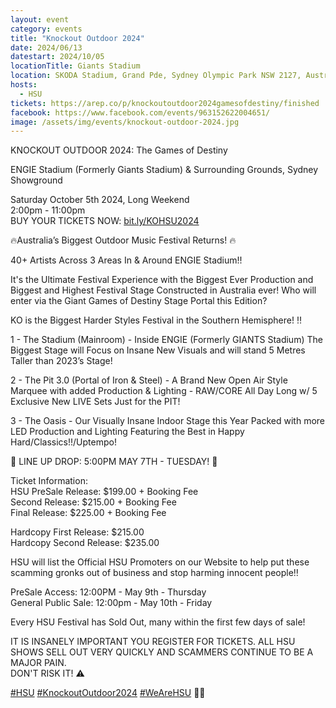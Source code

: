 ```yaml
---
layout: event
category: events
title: "Knockout Outdoor 2024"
date: 2024/06/13
datestart: 2024/10/05
locationTitle: Giants Stadium
location: SKODA Stadium, Grand Pde, Sydney Olympic Park NSW 2127, Australia
hosts:
  - HSU
tickets: https://arep.co/p/knockoutoutdoor2024gamesofdestiny/finished
facebook: https://www.facebook.com/events/963152622004651/
image: /assets/img/events/knockout-outdoor-2024.jpg
---
```


KNOCKOUT OUTDOOR 2024: The Games of Destiny

ENGIE Stadium (Formerly Giants Stadium) & Surrounding Grounds, Sydney Showground

Saturday October 5th 2024, Long Weekend  
2:00pm - 11:00pm  
BUY YOUR TICKETS NOW: [bit.ly/KOHSU2024](https://l.facebook.com/l.php?u=https%3A%2F%2Fbit.ly%2FKOHSU2024&h=AT1oHPMZWZHml3gDxAfl6qoBu6LqjIciSSU8XLAiAUukhFyx31E4TGkqf4LjGVqIcUnKpcgI-11h7m862_YuaFdff3ObZDIJClHZbDWHkoZYycFd4owcT93_hWxkAfBXgtG8RCYIYDI4_VaspLmCuLS8jrDMo5nOCHWJL_66nQ&__tn__=q&c[0]=AT2Xwkk9Jd_VEpepzTyvLLg8P2i3nXyTjmdMpW11G-4hQB6JjGkaMLZSGnCri8pSTgdCJSKkj3h-sf26I0h2a4sOMvX1NcjOmyfP5xreNymhDn2jjGyKI6uvUFuWou3Qof-P76aVF7enkiyKzw9jH0d4mqMmy9GbOKdH3A-z2jBQOPKlAfa-)

🔥Australia’s Biggest Outdoor Music Festival Returns! 🔥

40+ Artists Across 3 Areas In & Around ENGIE Stadium!!

  

It's the Ultimate Festival Experience with the Biggest Ever Production and Biggest and Highest Festival Stage Constructed in Australia ever! Who will enter via the Giant Games of Destiny Stage Portal this Edition?

KO is the Biggest Harder Styles Festival in the Southern Hemisphere! ‼️

1 - The Stadium (Mainroom) - Inside ENGIE (Formerly GIANTS Stadium) The Biggest Stage will Focus on Insane New Visuals and will stand 5 Metres Taller than 2023’s Stage!

  

2 - The Pit 3.0 (Portal of Iron & Steel) - A Brand New Open Air Style Marquee with added Production & Lighting - RAW/CORE All Day Long w/ 5 Exclusive New LIVE Sets Just for the PIT!

  

3 - The Oasis - Our Visually Insane Indoor Stage this Year Packed with more LED Production and Lighting Featuring the Best in Happy Hard/Classics!!/Uptempo!

  

🚀 LINE UP DROP: 5:00PM MAY 7TH - TUESDAY! 🚀

Ticket Information:  
HSU PreSale Release: $199.00 + Booking Fee  
Second Release: $215.00 + Booking Fee  
Final Release: $225.00 + Booking Fee

Hardcopy First Release: $215.00  
Hardcopy Second Release: $235.00

HSU will list the Official HSU Promoters on our Website to help put these scamming gronks out of business and stop harming innocent people‼️

  

PreSale Access: 12:00PM - May 9th - Thursday  
General Public Sale: 12:00pm - May 10th - Friday

Every HSU Festival has Sold Out, many within the first few days of sale!

IT IS INSANELY IMPORTANT YOU REGISTER FOR TICKETS. ALL HSU SHOWS SELL OUT VERY QUICKLY AND SCAMMERS CONTINUE TO BE A MAJOR PAIN.  
DON'T RISK IT! ⚠️

[#HSU](https://www.facebook.com/hashtag/hsu?__eep__=6&__cft__[0]=AZUoyXt2kkT_aS9-WruXU9QYsC1PLx4DGzYNiJzApfuMHt79OPsQeUwJEGMCt0UMXy6wYXFgIBrpsn0FIQEzrK4u0WjcpOz8_vIY2If90FdWCVBihxGymHKIdNTb_YV7yQ_kuPltQg2pjvBuJMdEaf0hhbZs4f0ZYPkyPBB7hLDvlA&__tn__=q) [#KnockoutOutdoor2024](https://www.facebook.com/hashtag/knockoutoutdoor2024?__eep__=6&__cft__[0]=AZUoyXt2kkT_aS9-WruXU9QYsC1PLx4DGzYNiJzApfuMHt79OPsQeUwJEGMCt0UMXy6wYXFgIBrpsn0FIQEzrK4u0WjcpOz8_vIY2If90FdWCVBihxGymHKIdNTb_YV7yQ_kuPltQg2pjvBuJMdEaf0hhbZs4f0ZYPkyPBB7hLDvlA&__tn__=q) [#WeAreHSU](https://www.facebook.com/hashtag/wearehsu?__eep__=6&__cft__[0]=AZUoyXt2kkT_aS9-WruXU9QYsC1PLx4DGzYNiJzApfuMHt79OPsQeUwJEGMCt0UMXy6wYXFgIBrpsn0FIQEzrK4u0WjcpOz8_vIY2If90FdWCVBihxGymHKIdNTb_YV7yQ_kuPltQg2pjvBuJMdEaf0hhbZs4f0ZYPkyPBB7hLDvlA&__tn__=q) 💜🫶